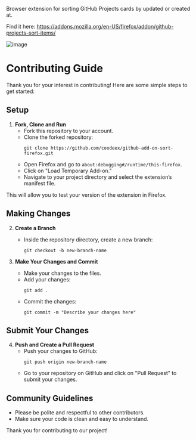 Browser extension for sorting GitHub Projects cards by updated or created at.

Find it here: https://addons.mozilla.org/en-US/firefox/addon/github-projects-sort-items/

![image](https://github.com/coodeex/github-add-on-sort-firefox/assets/43773067/d6dc7183-4eab-4b3c-810d-19293e571e34)


# Contributing Guide

Thank you for your interest in contributing! Here are some simple steps to get started:

## Setup

1. **Fork, Clone and Run**
   - Fork this repository to your account.
   - Clone the forked repository:
     ```
     git clone https://github.com/coodeex/github-add-on-sort-firefox.git
     ```
   - Open Firefox and go to `about:debugging#/runtime/this-firefox`.
   - Click on "Load Temporary Add-on."
   - Navigate to your project directory and select the extension’s manifest file.

This will allow you to test your version of the extension in Firefox.

## Making Changes

2. **Create a Branch**
   - Inside the repository directory, create a new branch:
     ```
     git checkout -b new-branch-name
     ```

3. **Make Your Changes and Commit**
   - Make your changes to the files.
   - Add your changes:
     ```
     git add .
     ```
   - Commit the changes:
     ```
     git commit -m "Describe your changes here"
     ```

## Submit Your Changes

4. **Push and Create a Pull Request**
   - Push your changes to GitHub:
     ```
     git push origin new-branch-name
     ```
   - Go to your repository on GitHub and click on "Pull Request" to submit your changes.

## Community Guidelines

- Please be polite and respectful to other contributors.
- Make sure your code is clean and easy to understand.

Thank you for contributing to our project!

